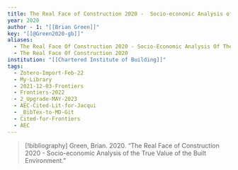 ```yaml
---
title: The Real Face of Construction 2020 -  Socio-economic Analysis of the True Value of the Built Environment
year: 2020
author - 1: "[[Brian Green]]"
key: "[[@Green2020-gb]]"
aliases:
  - The Real Face Of Construction 2020 - Socio-Economic Analysis Of The True Value Of The Built Environment
  - The Real Face Of Construction 2020
institution: "[[Chartered Institute of Building]]"
tags:
  - Zotero-Import-Feb-22
  - My-Library
  - 2021-12-03-Frontiers
  - Frontiers-2022
  - 2_Upgrade-MAY-2023
  - AEC-Cited-Lit-for-Jacqui
  - _BibTex-to-MD-Git
  - Cited-for-Frontiers
  - AEC
---
```


> [!bibliography]
> Green, Brian. 2020. “The Real Face of Construction 2020 -  Socio-economic Analysis of the True Value of the Built Environment.”